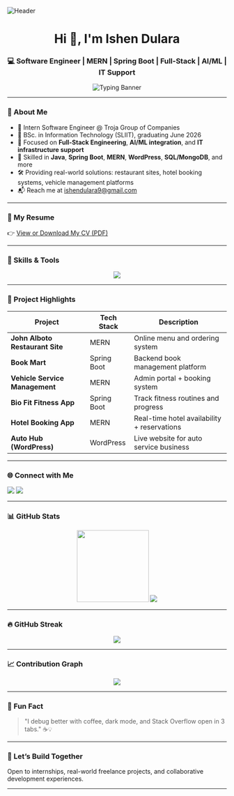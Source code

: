<!-- Custom Banner -->
![Header](https://raw.githubusercontent.com/ishendulara/ishendulara/main/A_professional_digital_banner_introduces_Omg_as_a_.png)

<h1 align="center">Hi 👋, I'm Ishen Dulara</h1>
<h3 align="center">💻 Software Engineer | MERN | Spring Boot | Full-Stack | AI/ML | IT Support</h3>

<p align="center">
  <img src="https://readme-typing-svg.herokuapp.com?font=Fira+Code&pause=1000&color=22C55E&width=435&lines=Full+Stack+Engineer;AI%2FML+Explorer;IT+Support+Specialist;Spring+Boot+%2B+MERN+Developer" alt="Typing Banner" />
</p>

---

### 📌 About Me

- 💼 Intern Software Engineer @ Troja Group of Companies  
- 🌱 BSc. in Information Technology (SLIIT), graduating June 2026  
- 🧠 Focused on **Full-Stack Engineering**, **AI/ML integration**, and **IT infrastructure support**
- 🔧 Skilled in **Java**, **Spring Boot**, **MERN**, **WordPress**, **SQL/MongoDB**, and more  
- 🛠️ Providing real-world solutions: restaurant sites, hotel booking systems, vehicle management platforms  
- 📬 Reach me at [ishendulara9@gmail.com](mailto:ishendulara9@gmail.com)

---

### 📄 My Resume  
👉 [View or Download My CV (PDF)](https://raw.githubusercontent.com/ishendulara/ishendulara/main/Ishen%20Dulara-%20Software%20Engineer.pdf)

---

### 🧠 Skills & Tools

<p align="center">
  <img src="https://skillicons.dev/icons?i=java,spring,mongodb,nodejs,express,react,html,css,javascript,mysql,postman,git,github,linux,vscode" />
</p>

---

### 🚀 Project Highlights

| Project                            | Tech Stack        | Description                                           |
|------------------------------------|-------------------|-------------------------------------------------------|
| **John Alboto Restaurant Site**    | MERN              | Online menu and ordering system                      |
| **Book Mart**                      | Spring Boot       | Backend book management platform                     |
| **Vehicle Service Management**     | MERN              | Admin portal + booking system                        |
| **Bio Fit Fitness App**            | Spring Boot       | Track fitness routines and progress                  |
| **Hotel Booking App**              | MERN              | Real-time hotel availability + reservations          |
| **Auto Hub (WordPress)**           | WordPress         | Live website for auto service business               |

---

### 🌐 Connect with Me

<p align="left">
  <a href="https://www.linkedin.com/in/ishen-dulara-kulasinghe-5869b0323/" target="_blank"><img src="https://img.shields.io/badge/LinkedIn-0A66C2?style=for-the-badge&logo=linkedin&logoColor=white" /></a>
  <a href="https://www.facebook.com/ishen.dulara.9/" target="_blank"><img src="https://img.shields.io/badge/Facebook-1877F2?style=for-the-badge&logo=facebook&logoColor=white" /></a>
</p>

---

### 📊 GitHub Stats

<div align="center">
  <img src="https://github-readme-stats.vercel.app/api?username=ishendulara&show_icons=true&theme=radical&hide_border=true" height="165"/>
  <img src="https://github-readme-stats.vercel.app/api/top-langs/?username=ishendulara&layout=compact&theme=radical&hide_border=true"/>
</div>

---

### 🔥 GitHub Streak

<p align="center">
  <img src="https://github-readme-streak-stats.herokuapp.com/?user=ishendulara&theme=radical&hide_border=true"/>
</p>

---

### 📈 Contribution Graph

<p align="center">
  <img src="https://github-readme-activity-graph.vercel.app/graph?username=ishendulara&theme=react-dark&hide_border=true"/>
</p>

---

### 🧩 Fun Fact

> "I debug better with coffee, dark mode, and Stack Overflow open in 3 tabs." ☕💡

---

### 🤝 Let’s Build Together

Open to internships, real-world freelance projects, and collaborative development experiences.

---


